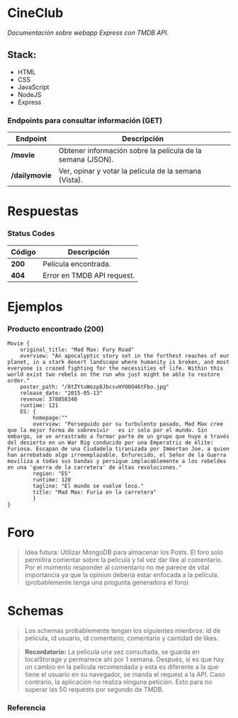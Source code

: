 # CineClub
_Documentación sobre webapp Express con TMDB API._

## Stack:
- HTML
- CSS
- JavaScript
- NodeJS
- Express

### Endpoints para consultar información (GET)
| Endpoint | Descripción |
| ------ | ------ |
| __/movie__ | Obtener información sobre la película de la semana (JSON). |
| __/dailymovie__ | Ver, opinar y votar la película de la semana (Vista). |


# Respuestas

### Status Codes
| Código | Descripción |
| ------ | ------ |
| **200** |Película encontrada. |
| **404** | Error en TMDB API request. |

# Ejemplos
### Producto encontrado (200)
```
Movie {
    original_title: "Mad Max: Fury Road"
    overview: "An apocalyptic story set in the furthest reaches of our planet, in a stark desert landscape where humanity is broken, and most everyone is crazed fighting for the necessities of life. Within this world exist two rebels on the run who just might be able to restore order."
    poster_path: "/8tZYtuWezp8JbcsvHYO0O46tFbo.jpg"
    release_date: "2015-05-13"
    revenue: 378858340
    runtime: 121
    ES: { 
        homepage:""
        overview: "Perseguido por su turbulento pasado, Mad Max cree que la mejor forma de sobrevivir   es ir solo por el mundo. Sin embargo, se ve arrastrado a formar parte de un grupo que huye a través del desierto en un War Rig conducido por una Emperatriz de élite: Furiosa. Escapan de una Ciudadela tiranizada por Immortan Joe, a quien han arrebatado algo irreemplazable. Enfurecido, el Señor de la Guerra moviliza a todas sus bandas y persigue implacablemente a los rebeldes en una 'guerra de la carretera' de altas revoluciones."
        region: "ES"
        runtime: 120
        tagline: "El mundo se vuelve loco."
        title: "Mad Max: Furia en la carretera"
        }
}
```
# Foro
> Idea futura: Utilizar MongoDB para almacenar los Posts. El foro solo permitira comentar sobre la pelicula y tal vez dar like al comentario. Por el momento responder al comentario no me parece de vital importancia ya que la opinion deberia estar enfocada a la pelicula. (probablemente tenga una pregunta generadora el foro)

# Schemas
> Los schemas probablemente tengan los siguientes mienbros: id de pelicula, id usuario, id comentario, comentario y cantidad de likes.

> __Recordatorio:__ La pelicula una vez consultada, se guarda en localStorage y permanece ahí por 1 semana. Después, si es que hay un cambio en la película recomendada y esta es diferente a la que tiene el usuario en su navegador, se manda el request a la API. Caso contrario, la aplicación no realiza ninguna petición. Esto para no superar las 50 requests por segundo de TMDB.


### Referencia

